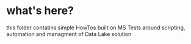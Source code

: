  # what's here?

this folder contatins simple HowTos built on MS Tests around scripting, automation and managment of Data Lake solution
